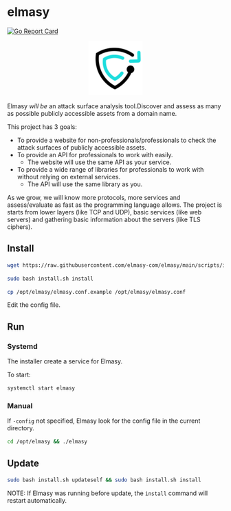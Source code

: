 # elmasy

[![Go Report Card](https://goreportcard.com/badge/github.com/elmasy-com/elmasy)](https://goreportcard.com/report/github.com/elmasy-com/elmasy)

<p align="center">
  <picture>
    <source media="(prefers-color-scheme: dark)" srcset="https://github.com/elmasy-com/logo/raw/main/png/logo_white_512.png">
    <img width="25%" height="25%" alt="Elmasy logo" src="https://github.com/elmasy-com/logo/raw/main/png/logo_black_512.png">
  </picture>
</p>


Elmasy *will be* an attack surface analysis tool.Discover and assess as many as possible publicly accessible assets from a domain name.

This project has 3 goals:

- To provide a website for non-professionals/professionals to check the attack surfaces of publicly accessible assets.
- To provide an API for professionals to work with easily.
    - The website will use the same API as your service.
- To provide a wide range of libraries for professionals to work with without relying on external services.
    - The API will use the same library as you.

As we grow, we will know more protocols, more services and assess/evaluate as fast as the programming language allows. The project is starts from lower layers (like TCP and UDP), basic services (like web servers) and gathering basic information about the servers (like TLS ciphers).

## Install

```bash
wget https://raw.githubusercontent.com/elmasy-com/elmasy/main/scripts/install.sh
```

```bash
sudo bash install.sh install
```
```bash
cp /opt/elmasy/elmasy.conf.example /opt/elmasy/elmasy.conf
```

Edit the config file.

## Run

### Systemd

The installer create a service for Elmasy.

To start:

```bash
systemctl start elmasy
```

### Manual

If `-config` not specified, Elmasy look for the config file in the current directory.

```bash
cd /opt/elmasy && ./elmasy
```

## Update

```bash
sudo bash install.sh updateself && sudo bash install.sh install
```

NOTE: If Elmasy was running before update, the `install` command will restart automatically.
